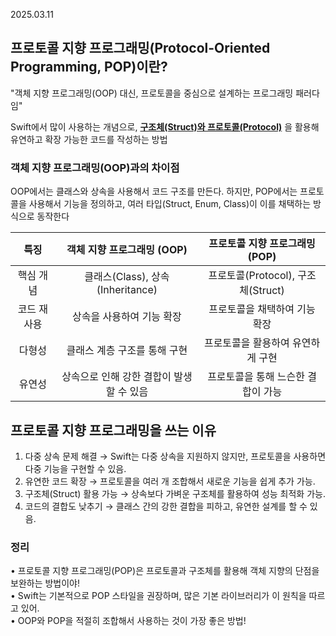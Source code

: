 2025.03.11
## 프로토콜 지향 프로그래밍(Protocol-Oriented Programming, POP)이란?
"객체 지향 프로그래밍(OOP) 대신, 프로토콜을 중심으로 설계하는 프로그래밍 패러다임"

Swift에서 많이 사용하는 개념으로, [**구조체(Struct)와 프로토콜(Protocol)**](/2025/구조체와%20프로토콜.md) 을 활용해 유연하고 확장 가능한 코드를 작성하는 방법


### 객체 지향 프로그래밍(OOP)과의 차이점
OOP에서는 클래스와 상속을 사용해서 코드 구조를 만든다.
하지만, POP에서는 프로토콜을 사용해서 기능을 정의하고, 여러 타입(Struct, Enum, Class)이 이를 채택하는 방식으로 동작한다

|특징|객체 지향 프로그래밍 (OOP)|프로토콜 지향 프로그래밍 (POP)|
|:------:|:----:|:----:|
핵심 개념|클래스(Class), 상속(Inheritance)|프로토콜(Protocol), 구조체(Struct)
코드 재사용|상속을 사용하여 기능 확장|프로토콜을 채택하여 기능 확장
다형성|클래스 계층 구조를 통해 구현|프로토콜을 활용하여 유연하게 구현
유연성|상속으로 인해 강한 결합이 발생할 수 있음|프로토콜을 통해 느슨한 결합이 가능


## 프로토콜 지향 프로그래밍을 쓰는 이유
1. 다중 상속 문제 해결 → Swift는 다중 상속을 지원하지 않지만, 프로토콜을 사용하면 다중 기능을 구현할 수 있음.
2. 유연한 코드 확장 → 프로토콜을 여러 개 조합해서 새로운 기능을 쉽게 추가 가능.
3. 구조체(Struct) 활용 가능 → 상속보다 가벼운 구조체를 활용하여 성능 최적화 가능.
4. 코드의 결합도 낮추기 → 클래스 간의 강한 결합을 피하고, 유연한 설계를 할 수 있음.


### 정리
• 프로토콜 지향 프로그래밍(POP)은 프로토콜과 구조체를 활용해 객체 지향의 단점을 보완하는 방법이야!<br>
• Swift는 기본적으로 POP 스타일을 권장하며, 많은 기본 라이브러리가 이 원칙을 따르고 있어.<br>
• OOP와 POP을 적절히 조합해서 사용하는 것이 가장 좋은 방법!